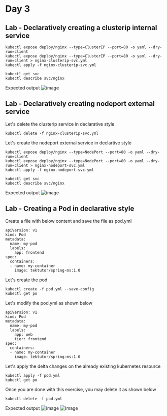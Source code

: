 # Day 3

## Lab - Declaratively creating a clusterip internal service
```
kubectl expose deploy/nginx --type=ClusterIP --port=80 -o yaml --dry-run=client
kubectl expose deploy/nginx --type=ClusterIP --port=80 -o yaml --dry-run=client > nginx-clusterip-svc.yml
kubectl apply -f nginx-clusterip-svc.yml

kubectl get svc
kubectl describe svc/nginx
```

Expected output
![image](https://github.com/user-attachments/assets/e967a721-89b7-48f0-b166-a554194e9cce)

## Lab - Declaratively creating nodeport external service
Let's delete the clusterip service in declarative style
```
kubectl delete -f nginx-clusterip-svc.yml
```

Let's create the nodeport external service in declartive style
```
kubectl expose deploy/nginx --type=NodePort --port=80 -o yaml --dry-run=client
kubectl expose deploy/nginx --type=NodePort --port=80 -o yaml --dry-run=client > nginx-nodeport-svc.yml
kubectl apply -f nginx-nodeport-svc.yml

kubectl get svc
kubectl describe svc/nginx
```

Expected output
![image](https://github.com/user-attachments/assets/81424d97-6fbf-4375-91c0-13f36acc84d9)


## Lab - Creating a Pod in declarative style

Create a file with below content and save the file as pod.yml
```
apiVersion: v1
kind: Pod
metadata:
  name: my-pod
  labels:
    app: frontend
spec:
  containers:
  - name: my-container
    image: tektutor/spring-ms:1.0
```

Let's create the pod
```
kubectl create -f pod.yml --save-config
kubectl get po
```

Let's modify the pod.yml as shown below
```
apiVersion: v1
kind: Pod
metadata:
  name: my-pod
  labels:
    app: web
    tier: frontend
spec:
  containers:
  - name: my-container
    image: tektutor/spring-ms:1.0
```

Let's apply the delta changes on the already existing kubernetes resource
```
kubectl apply -f pod.yml
kubectl get po
```

Once you are done with this exercise, you may delete it as shown below
```
kubectl delete -f pod.yml
```

Expected output
![image](https://github.com/user-attachments/assets/6d675cde-4208-4e6a-8211-889d26347ec9)
![image](https://github.com/user-attachments/assets/30e02cb2-8768-48af-a07c-eabb978f9b67)

